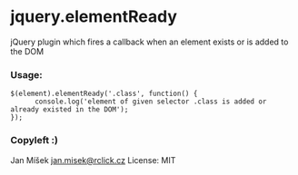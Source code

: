 # jquery.elementReady
jQuery plugin which fires a callback when an element exists or is added to the DOM

### Usage:
```
$(element).elementReady('.class', function() {
      console.log('element of given selector .class is added or already existed in the DOM');
});
```

### Copyleft :)
Jan Míšek <jan.misek@rclick.cz>
License: MIT

